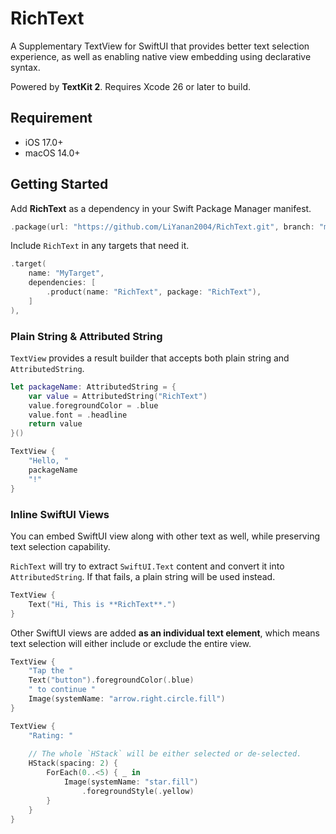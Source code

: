 # RichText

A Supplementary TextView for SwiftUI that provides better text selection experience, as well as enabling native view embedding using declarative syntax.

Powered by **TextKit 2**. Requires Xcode 26 or later to build.

## Requirement

- iOS 17.0+
- macOS 14.0+

## Getting Started

Add **RichText** as a dependency in your Swift Package Manager manifest.

```swift
.package(url: "https://github.com/LiYanan2004/RichText.git", branch: "main"),
```

Include `RichText` in any targets that need it.

```swift
.target(
    name: "MyTarget",
    dependencies: [
        .product(name: "RichText", package: "RichText"),
    ]
),
```

### Plain String & Attributed String

`TextView` provides a result builder that accepts both plain string and `AttributedString`.

```swift
let packageName: AttributedString = {
    var value = AttributedString("RichText")
    value.foregroundColor = .blue
    value.font = .headline
    return value
}()

TextView {
    "Hello, "
    packageName
    "!"
}
```

### Inline SwiftUI Views

You can embed SwiftUI view along with other text as well, while preserving text selection capability.

`RichText` will try to extract `SwiftUI.Text` content and convert it into `AttributedString`. If that fails, a plain string will be used instead.

```swift
TextView {
    Text("Hi, This is **RichText**.")
}
```

Other SwiftUI views are added **as an individual text element**, which means text selection will either include or exclude the entire view.

```swift
TextView {
    "Tap the "
    Text("button").foregroundColor(.blue)
    " to continue "
    Image(systemName: "arrow.right.circle.fill")
}

TextView {
    "Rating: "
    
    // The whole `HStack` will be either selected or de-selected.
    HStack(spacing: 2) {
        ForEach(0..<5) { _ in
            Image(systemName: "star.fill")
                .foregroundStyle(.yellow)
        }
    }
}
```

